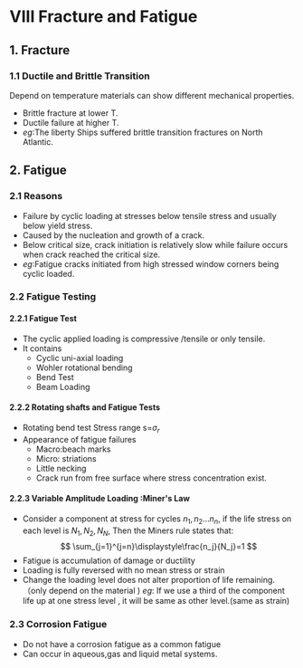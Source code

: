 # VIII Fracture and Fatigue
## 1. Fracture
### 1.1 Ductile and Brittle Transition
Depend on temperature materials can show different mechanical properties.
* Brittle fracture at lower T.
* Ductile failure at higher T.
* $eg:$The liberty Ships suffered brittle transition fractures on North Atlantic.
## 2. Fatigue
### 2.1 Reasons
* Failure by cyclic loading at stresses below tensile stress and usually below yield stress.
* Caused by the nucleation and growth of a crack.
* Below critical size, crack initiation is relatively slow while failure occurs when crack reached the critical size.
* $eg:$Fatigue cracks initiated from high stressed window corners being cyclic loaded.
### 2.2 Fatigue Testing
#### 2.2.1 Fatigue Test
* The cyclic applied loading is compressive /tensile or only tensile.
* It contains
   * Cyclic uni-axial loading
   * Wohler rotational bending
   * Bend Test
   * Beam Loading
#### 2.2.2 Rotating shafts and Fatigue Tests
* Rotating bend test
   Stress range s=$\sigma_r$
* Appearance of fatigue failures
   * Macro:beach marks
   * Micro: striations
   * Little necking
   * Crack run from free surface where stress concentration exist.
#### 2.2.3 Variable Amplitude Loading :Miner's Law
* Consider a component at stress for cycles $n_1,n_2...n_n$, if the life stress on each level is $N_1,N_2,N_N$, Then the Miners rule states that:
$$
\sum_{j=1}^{j=n}\displaystyle\frac{n_j}{N_j}=1
$$
* Fatigue is accumulation of damage or ductility
* Loading is fully reversed with no mean stress or strain
* Change the loading level does not alter proportion of life remaining.（only depend on the material )
  $eg:$
  If we use a third of the component life up at one stress level , it will be same as other level.(same as strain)
### 2.3 Corrosion Fatigue
* Do not have a corrosion fatigue as a common fatigue
* Can occur in aqueous,gas and liquid metal systems.




    